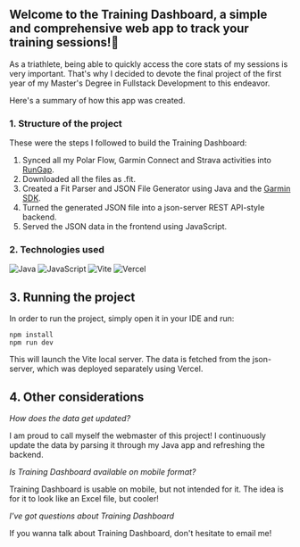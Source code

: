## Welcome to the Training Dashboard, a simple and comprehensive web app to track your training sessions!🚀

As a triathlete, being able to quickly access the core stats of my sessions is very important. That's why I decided to devote the final project of the first year of my Master's Degree in Fullstack Development to this endeavor.

Here's a summary of how this app was created.

### 1. Structure of the project

These were the steps I followed to build the Training Dashboard:

1. Synced all my Polar Flow, Garmin Connect and Strava activities into [RunGap](https://www.rungap.com/).
2. Downloaded all the files as .fit.
3. Created a Fit Parser and JSON File Generator using Java and the [Garmin SDK](https://developer.garmin.com/connect-iq/overview/).
4. Turned the generated JSON file into a json-server REST API-style backend.
5. Served the JSON data in the frontend using JavaScript.  

### 2. Technologies used

![Java](https://img.shields.io/badge/java-%23ED8B00.svg?style=for-the-badge&logo=openjdk&logoColor=white)
![JavaScript](https://img.shields.io/badge/javascript-%23323330.svg?style=for-the-badge&logo=javascript&logoColor=%23F7DF1E)
![Vite](https://img.shields.io/badge/vite-%23646CFF.svg?style=for-the-badge&logo=vite&logoColor=white)
![Vercel](https://img.shields.io/badge/vercel-%23000000.svg?style=for-the-badge&logo=vercel&logoColor=white)

## 3. Running the project

In order to run the project, simply open it in your IDE and run:

```
npm install
npm run dev
```

This will launch the Vite local server. The data is fetched from the json-server, which was deployed separately using Vercel.

## 4. Other considerations

_How does the data get updated?_

I am proud to call myself the webmaster of this project! I continuously update the data by parsing it through my Java app and refreshing the backend.

_Is Training Dashboard available on mobile format?_

Training Dashboard is usable on mobile, but not intended for it. The idea is for it to look like an Excel file, but cooler!

_I've got questions about Training Dashboard_

If you wanna talk about Training Dashboard, don't hesitate to email me!
